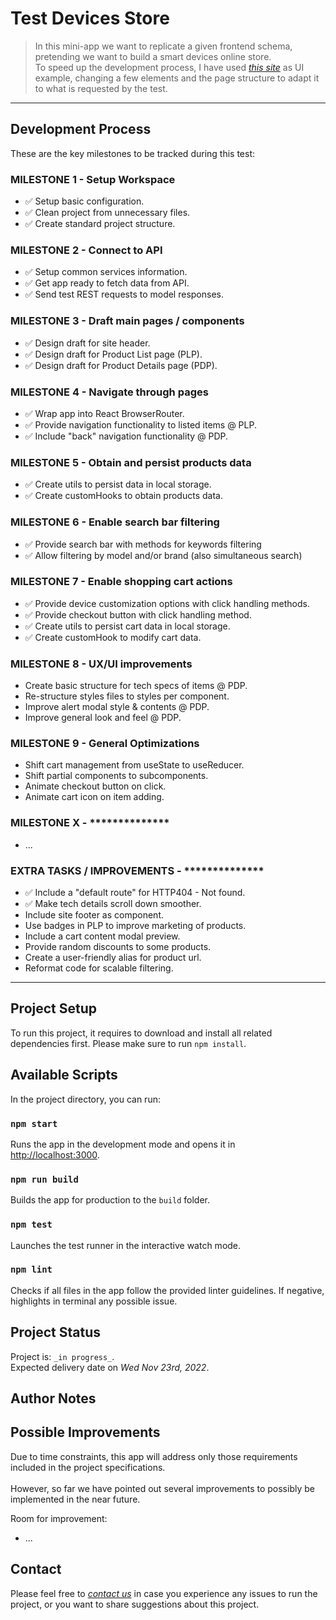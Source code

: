 # Test Devices Store
> In this mini-app we want to replicate a given frontend schema, pretending we want to build a smart devices online store.\
> To speed up the development process, I have used [_this site_](https://www.phonehouse.es) as UI example, changing a few elements and the page structure to adapt it to what is requested by the test.

<!-- > Live demo [_here_](https://www.example.com). If you have the project hosted somewhere, include the link here. -->

---

<!-- ## Table of Contents
* [General Info](#general-information)
* [Features](#features)
* [Setup](#setup)
* [Usage](#usage)
* [Development Process](#development-process)
* [Project Status](#project-status)
* [Room for Improvement](#room-for-improvement)
* [Contact](#contact) -->


<!-- ## General Information
- Provide general information about your project here.
- What problem does it (intend to) solve?
- What is the purpose of your project?
- Why did you undertake it?
You don't have to answer all the questions - just the ones relevant to your project. -->


## Development Process
These are the key milestones to be tracked during this test:

### MILESTONE 1 - Setup Workspace
- ✅ Setup basic configuration.
- ✅ Clean project from unnecessary files.
- ✅ Create standard project structure.

### MILESTONE 2 - Connect to API
- ✅ Setup common services information.
- ✅ Get app ready to fetch data from API.
- ✅ Send test REST requests to model responses.

### MILESTONE 3 - Draft main pages / components
- ✅ Design draft for site header.
- ✅ Design draft for Product List page (PLP).
- ✅ Design draft for Product Details page (PDP).

### MILESTONE 4 - Navigate through pages
- ✅ Wrap app into React BrowserRouter.
- ✅ Provide navigation functionality to listed items @ PLP.
- ✅ Include "back" navigation functionality @ PDP.

### MILESTONE 5 - Obtain and persist products data
- ✅ Create utils to persist data in local storage.
- ✅ Create customHooks to obtain products data.

### MILESTONE 6 - Enable search bar filtering
- ✅ Provide search bar with methods for keywords filtering
- ✅ Allow filtering by model and/or brand (also simultaneous search)

### MILESTONE 7 - Enable shopping cart actions
- ✅ Provide device customization options with click handling methods.
- ✅ Provide checkout button with click handling method.
- ✅ Create utils to persist cart data in local storage.
- ✅ Create customHook to modify cart data.

### MILESTONE 8 - UX/UI improvements
- Create basic structure for tech specs of items @ PDP.
- Re-structure styles files to styles per component.
- Improve alert modal style & contents @ PDP.
- Improve general look and feel @ PDP.

### MILESTONE 9 - General Optimizations
- Shift cart management from useState to useReducer.
- Shift partial components to subcomponents.
- Animate checkout button on click.
- Animate cart icon on item adding.

### MILESTONE X - **************
- ...

### EXTRA TASKS / IMPROVEMENTS - **************
- ✅ Include a "default route" for HTTP404 - Not found.
- ✅ Make tech details scroll down smoother.
- Include site footer as component.
- Use badges in PLP to improve marketing of products.
- Include a cart content modal preview.
- Provide random discounts to some products.
- Create a user-friendly alias for product url.
- Reformat code for scalable filtering.


---
## Project Setup
To run this project, it requires to download and install all related dependencies first. Please make sure to run `npm install`. 


## Available Scripts

In the project directory, you can run:

### `npm start`
Runs the app in the development mode and opens it in [http://localhost:3000](http://localhost:3000).

### `npm run build`
Builds the app for production to the `build` folder.

### `npm test`
Launches the test runner in the interactive watch mode.

### `npm lint`
Checks if all files in the app follow the provided linter guidelines. If negative, highlights in terminal any possible issue.



## Project Status
Project is: `_in progress_`.\
Expected delivery date on *Wed Nov 23rd, 2022*.
<!-- Project is: _in progress_ / _complete_ / _no longer being worked on_. If you are no longer working on it, provide reasons why. -->


## Author Notes
<!-- - App structure is build to be a scalable project.
- All components are thought to have the simplest structure possible.
- All files have been written  -->

## Possible Improvements
Due to time constraints, this app will address only those requirements included in the project specifications.\
\
However, so far we have pointed out several improvements to possibly be implemented in the near future.

Room for improvement:
- ...



## Contact
Please feel free to [_contact us_](mailto:joel@jowdigital.tech) in case you experience any issues to run the project, or you want to share suggestions about this project.